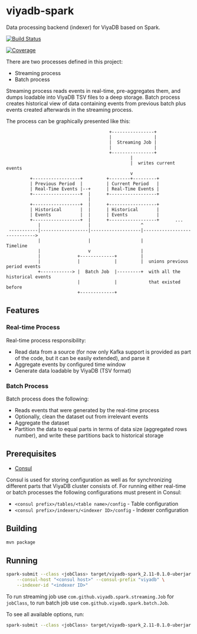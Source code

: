 viyadb-spark
=============

Data processing backend (indexer) for ViyaDB based on Spark.

[![Build Status](https://travis-ci.org/viyadb/viyadb-spark.png)](https://travis-ci.org/viyadb/viyadb-spark)

[![Coverage](https://codecov.io/github/viyadb/viyadb-spark/coverage.svg?branch=master)](https://codecov.io/github/viyadb/viyadb-spark?branch=master)

There are two processes defined in this project:

 * Streaming process
 * Batch process

Streaming process reads events in real-time, pre-aggregates them, and dumps loadable into ViyaDB TSV files
to a deep storage. Batch process creates historical view of data containing events from previous batch plus
events created afterwards in the streaming process.

The process can be graphically presented like this:


                                           +----------------+
                                           |                |
                                           |  Streaming Job |
                                           |                |
                                           +----------------+
                                                   |
                                                   |  writes current events
                                                   v
             +------------------+         +--------+---------+
             | Previous Period  |         | Current Period   |
             | Real-Time Events |--+      | Real-Time Events |
             +------------------+  |      +------------------+
                                   |
             +------------------+  |      +------------------+
             | Historical       |  |      | Historical       |
             | Events           |  |      | Events           |
             +------------------+  |      +------------------+      ...
                |                  |                   ^
     -----------|------------------|-------------------|----------------------------->
                |                  |                   |                Timeline
                |                  v                   |
                |              +-------------+         |
                |              |             |         |  unions previous period events
                +------------> |  Batch Job  |---------+  with all the historical events
                               |             |            that existed before
                               +-------------+


## Features

### Real-time Process

Real-time process responsibility:

 * Read data from a source (for now only Kafka support is provided as part of the code, but it can be easily extended), and parse it
 * Aggregate events by configured time window 
 * Generate data loadable by ViyaDB (TSV format)

### Batch Process

Batch process does the following:

 * Reads events that were generated by the real-time process 
 * Optionally, clean the dataset out from irrelevant events
 * Aggregate the dataset 
 * Partition the data to equal parts in terms of data size (aggregated rows number), and write these partitions back to historical storage

## Prerequisites

 * [Consul](https://www.consul.io)
 
Consul is used for storing configuration as well as for synchronizing different parts that ViyaDB cluster consists of.
For running either real-time or batch processes the following configurations must present in Consul:

 * `<consul prefix>/tables/<table name>/config` - Table configuration
 * `<consul prefix>/indexers/<indexer ID>/config` - Indexer configuration

## Building

```bash
mvn package
```

## Running

```bash
spark-submit --class <jobClass> target/viyadb-spark_2.11-0.1.0-uberjar.jar \
    --consul-host "<consul host>" --consul-prefix "viyadb" \
    --indexer-id "<indexer ID>"
```

To run streaming job use `com.github.viyadb.spark.streaming.Job` for `jobClass`, to run batch job
use `com.github.viyadb.spark.batch.Job`.

To see all available options, run:

```bash
spark-submit --class <jobClass> target/viyadb-spark_2.11-0.1.0-uberjar.jar --help
```
